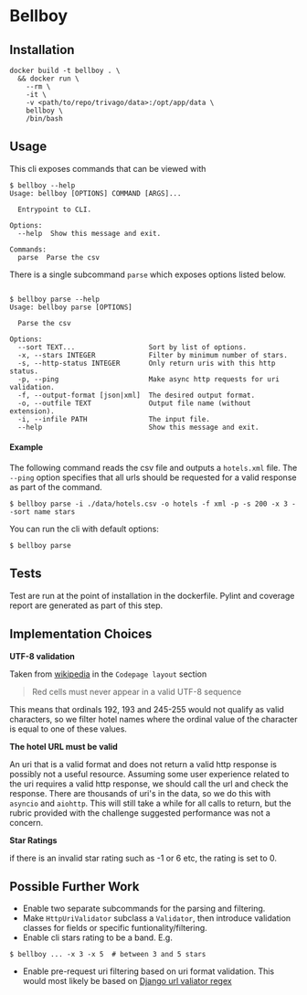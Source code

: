 # Bellboy

## Installation

```
docker build -t bellboy . \
  && docker run \
    --rm \
    -it \
    -v <path/to/repo/trivago/data>:/opt/app/data \
    bellboy \
    /bin/bash
```


## Usage

This cli exposes commands that can be viewed with 

```
$ bellboy --help
Usage: bellboy [OPTIONS] COMMAND [ARGS]...

  Entrypoint to CLI.

Options:
  --help  Show this message and exit.

Commands:
  parse  Parse the csv
```

There is a single subcommand `parse` which exposes options listed below.
```

$ bellboy parse --help
Usage: bellboy parse [OPTIONS]

  Parse the csv

Options:
  --sort TEXT...                  Sort by list of options.
  -x, --stars INTEGER             Filter by minimum number of stars.
  -s, --http-status INTEGER       Only return uris with this http status.
  -p, --ping                      Make async http requests for uri validation.
  -f, --output-format [json|xml]  The desired output format.
  -o, --outfile TEXT              Output file name (without extension).
  -i, --infile PATH               The input file.
  --help                          Show this message and exit.
```

#### Example

The following command reads the csv file and outputs a `hotels.xml` file. The `--ping` option specifies that all urls should be requested for a valid response as part of the command.

```
$ bellboy parse -i ./data/hotels.csv -o hotels -f xml -p -s 200 -x 3 --sort name stars
```

You can run the cli with default options:

```
$ bellboy parse
```

## Tests

Test are run at the point of installation in the dockerfile. Pylint and coverage report are generated as part of this step.

## Implementation Choices

**UTF-8 validation**

Taken from [wikipedia](https://en.wikipedia.org/wiki/UTF-8) in the `Codepage layout` section

> Red cells must never appear in a valid UTF-8 sequence

This means that ordinals 192, 193 and 245-255 would not qualify as valid characters, so we filter hotel names where the ordinal value of the character is equal to one of these values.

**The hotel URL must be valid**

An uri that is a valid format and does not return a valid http response is possibly not a useful resource. Assuming some user experience related to the uri requires a valid http response, we should call the url and check the response. There are thousands of uri's in the data, so we do this with `asyncio` and `aiohttp`. This will still take a while for all calls to return, but the rubric provided with the challenge suggested performance was not a concern.

**Star Ratings**

if there is an invalid star rating such as -1 or 6 etc, the rating is set to 0.

## Possible Further Work

- Enable two separate subcommands for the parsing and filtering.
- Make `HttpUriValidator` subclass a `Validator`, then introduce validation classes for fields or specific funtionality/filtering.
- Enable cli stars rating to be a band. E.g.

```
$ bellboy ... -x 3 -x 5  # between 3 and 5 stars
```
- Enable pre-request uri filtering based on uri format validation. This would most likely be based on [Django url valiator regex](https://docs.djangoproject.com/en/2.1/_modules/django/core/validators/#URLValidator)


